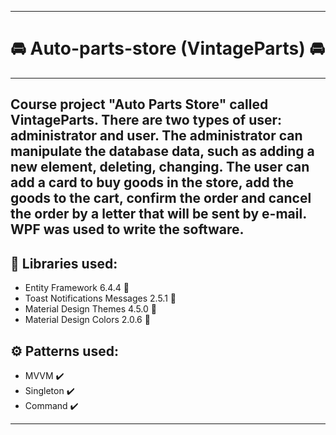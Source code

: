 ____

# :oncoming_automobile: Auto-parts-store (VintageParts) :oncoming_automobile:
____
## Course project "Auto Parts Store" called VintageParts. There are two types of user: administrator and user. The administrator can manipulate the database data, such as adding a new element, deleting, changing. The user can add a card to buy goods in the store, add the goods to the cart, confirm the order and cancel the order by a letter that will be sent by e-mail. WPF was used to write the software.
## :toolbox: Libraries used:
* Entity Framework 6.4.4  	🔌
* Toast Notifications Messages 2.5.1  	🔌
* Material Design Themes 4.5.0  	🔌
* Material Design Colors 2.0.6  	🔌
## :gear: Patterns used:
* MVVM :heavy_check_mark:
* Singleton :heavy_check_mark:
* Command :heavy_check_mark:
____
